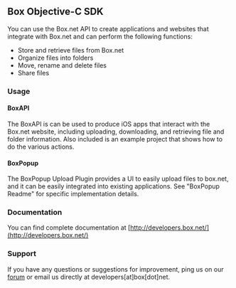 Box Objective-C SDK
---------------

You can use the Box.net API to create applications and websites that integrate with Box.net and can perform the following functions:

* Store and retrieve files from Box.net
* Organize files into folders
* Move, rename and delete files
* Share files

### Usage ###

#### BoxAPI ####

The BoxAPI is can be used to produce iOS apps that interact with the Box.net website, including uploading, downloading, and retrieving file and folder information.  Also included is an example project that shows how to do the various actions.

#### BoxPopup ####

The BoxPopup Upload Plugin provides a UI to easily upload files to box.net, and it can be easily integrated into existing applications. See "BoxPopup Readme" for specific implementation details.


### Documentation ###

You can find complete documentation at [http://developers.box.net/](http://developers.box.net/)

### Support ###

If you have any questions or suggestions for improvement, ping us on our [forum](http://forum.developers.box.net/box_developers) or email us directly at developers[at]box[dot]net.